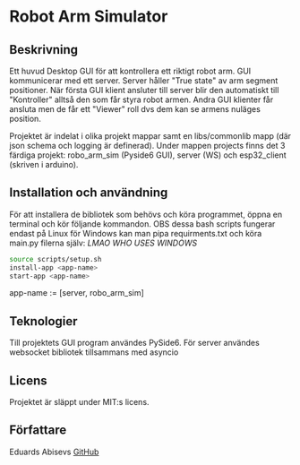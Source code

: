 # Robot Arm Simulator 

## Beskrivning
Ett huvud Desktop GUI för att kontrollera ett riktigt robot arm. GUI
kommunicerar med ett server. Server håller "True state" av arm segment
positioner. När första GUI klient ansluter till server blir den automatiskt
till "Kontroller" alltså den som får styra robot armen. Andra GUI klienter får
ansluta men de får ett "Viewer" roll dvs dem kan se armens nuläges position.

Projektet är indelat i olika projekt mappar samt en libs/commonlib mapp (där json schema och
logging är definerad). Under mappen projects finns det 3 färdiga projekt:
robo_arm_sim (Pyside6 GUI), server (WS) och esp32_client (skriven i arduino).

## Installation och användning
För att installera de bibliotek som behövs och köra programmet, öppna en
terminal och kör följande kommandon. OBS dessa bash scripts fungerar endast på Linux
för Windows kan man pipa requirments.txt och köra main.py filerna själv:
*LMAO WHO USES WINDOWS*

```bash
source scripts/setup.sh
install-app <app-name>
start-app <app-name>
```
app-name := [server, robo_arm_sim]

## Teknologier
Till projektets GUI program användes PySide6. 
För server användes websocket bibliotek tillsammans med asyncio

## Licens

Projektet är släppt under MIT:s licens.

## Författare

Eduards Abisevs [GitHub](https://github.com/Abishevs)

